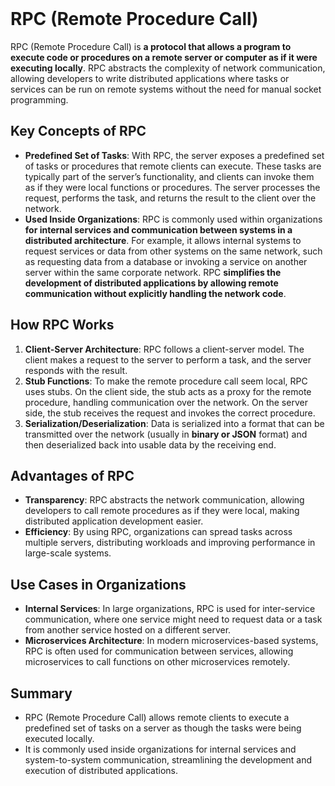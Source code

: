 <br>

# RPC (Remote Procedure Call)
RPC (Remote Procedure Call) is **a protocol that allows a program to execute code or procedures on a remote server or computer as if it were executing locally**. RPC abstracts the complexity of network communication, allowing developers to write distributed applications where tasks or services can be run on remote systems without the need for manual socket programming.

## Key Concepts of RPC
  - **Predefined Set of Tasks**: With RPC, the server exposes a predefined set of tasks or procedures that remote clients can execute. These tasks are typically part of the server’s functionality, and clients can invoke them as if they were local functions or procedures. The server processes the request, performs the task, and returns the result to the client over the network.
  - **Used Inside Organizations**: RPC is commonly used within organizations **for internal services and communication between systems in a distributed architecture**. For example, it allows internal systems to request services or data from other systems on the same network, such as requesting data from a database or invoking a service on another server within the same corporate network. RPC **simplifies the development of distributed applications by allowing remote communication without explicitly handling the network code**.

## How RPC Works
1. **Client-Server Architecture**: RPC follows a client-server model. The client makes a request to the server to perform a task, and the server responds with the result.
2. **Stub Functions**: To make the remote procedure call seem local, RPC uses stubs. On the client side, the stub acts as a proxy for the remote procedure, handling communication over the network. On the server side, the stub receives the request and invokes the correct procedure.
3. **Serialization/Deserialization**: Data is serialized into a format that can be transmitted over the network (usually in **binary or JSON** format) and then deserialized back into usable data by the receiving end.

## Advantages of RPC
  - **Transparency**: RPC abstracts the network communication, allowing developers to call remote procedures as if they were local, making distributed application development easier.
  - **Efficiency**: By using RPC, organizations can spread tasks across multiple servers, distributing workloads and improving performance in large-scale systems.

## Use Cases in Organizations
  - **Internal Services**: In large organizations, RPC is used for inter-service communication, where one service might need to request data or a task from another service hosted on a different server.
  - **Microservices Architecture**: In modern microservices-based systems, RPC is often used for communication between services, allowing microservices to call functions on other microservices remotely.

## Summary
  - RPC (Remote Procedure Call) allows remote clients to execute a predefined set of tasks on a server as though the tasks were being executed locally.
  - It is commonly used inside organizations for internal services and system-to-system communication, streamlining the development and execution of distributed applications.  
<br>